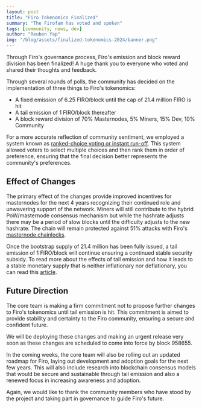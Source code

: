 ```yaml
---
layout: post
title: "Firo Tokenomics Finalized"
summary: "The Firofam has voted and spoken"
tags: [community, news, dev]
author: "Reuben Yap"
img: "/blog/assets/finalized-tokenomics-2024/banner.png"
---
```

Through Firo's governance process, Firo's emission and block reward division has been finalized! A huge thank you  to everyone who voted and shared their thoughts and feedback.

Through several rounds of polls, the community has decided on the implementation of three things to Firo's tokenomics:

* A fixed emission of 6.25 FIRO/block until the cap of 21.4 million FIRO is hit
* A tail emission of 1 FIRO/block thereafter
* A block reward division of 70% Masternodes, 5% Miners, 15% Dev, 10% Community

For a more accurate reflection of community sentiment, we employed a system known as [ranked-choice voting or instant run-off](https://www.youtube.com/watch?v=3Y3jE3B8HsE). This system allowed voters to select multiple choices and then rank them in order of preference, ensuring that the final decision better represents the community's preferences.

## Effect of Changes

The primary effect of the changes provide improved incentives for masternodes for the next 4 years recognizing their continued role and unwavering support of the network. Miners will still contribute to the hybrid PoW/masternode consensus mechanism but while the hashrate adjusts there may be a period of slow blocks until the difficulty adjusts to the new hashrate. The chain will remain protected against 51% attacks with Firo's [masternode chainlocks](https://firo.org/2021/01/28/chainlocks-activated-mainnet.html).

Once the bootstrap supply of 21.4 million has been fully issued, a tail emission of 1 FIRO/block will continue ensuring a continued stable security subsidy. To read more about the effects of tail emission and how it leads to a stable monetary supply that is neither inflationary nor deflationary, you can read this [article](https://petertodd.org/2022/surprisingly-tail-emission-is-not-inflationary).

## Future Direction

The core team is making a firm commitment not to propose further changes to Firo's tokenomics until tail emission is hit. This commitment is aimed to provide stability and certainty to the Firo community, ensuring a secure and confident future.

We will be deploying these changes and making an urgent release very soon as these changes are scheduled to come into force by block 958655.

In the coming weeks, the core team will also be rolling out an updated roadmap for Firo, laying out development and adoption goals for the next few years. This will also include research into blockchain consensus models that would be secure and sustainable through tail emission and also a renewed focus in increasing awareness and adoption.

Again, we would like to thank the community members who have stood by the project and taking part in governance to guide Firo's future.

